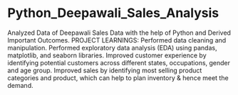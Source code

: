 # Python_Deepawali_Sales_Analysis
Analyzed Data of Deepawali Sales Data with the help of Python and Derived Important Outcomes.
PROJECT LEARNINGS:
Performed data cleaning and manipulation.
Performed exploratory data analysis (EDA) using pandas, matplotlib, and seaborn libraries.
Improved customer experience by identifying potential customers across different states, occupations, gender and age group.
Improved sales by identifying most selling product categories and product, which can help to plan inventory & hence meet the demand.
